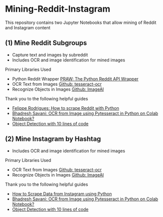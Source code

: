 # Mining-Reddit-Instagram

This repository contains two Jupyter Notebooks that allow mining of Reddit and Instagram content

## (1) Mine Reddit Subgroups
* Capture text and images by subreddit
* Includes OCR and image identification for mined images

Primary Libraries Used

*   Python Reddit Wrapper [PRAW: The Python Reddit API Wrapper](https://praw.readthedocs.io/en/latest/)
*   OCR Text from Images [Github: tesseract-ocr](https://github.com/tesseract-ocr/tesseract)
*   Recognize Objects in Images [Github: ImageAI](https://github.com/OlafenwaMoses/ImageAI)

Thank you to the following helpful guides

*   [Felippe Rodrigues: How to scrape Reddit with Python](https://www.storybench.org/how-to-scrape-reddit-with-python/)
*   [Bhadresh Savani: OCR from Image using Pytesseract in Python on Colab Notebook?](https://medium.com/@bhadreshpsavani/how-to-use-tesseract-library-for-ocr-in-google-colab-notebook-5da5470e4fe0)
*   [Object Detection with 10 lines of code](https://towardsdatascience.com/object-detection-with-10-lines-of-code-d6cb4d86f606)


## (2) Mine Instagram by Hashtag
* Includes OCR and image identification for mined images

Primary Libraries Used

*   OCR Text from Images [Github: tesseract-ocr](https://github.com/tesseract-ocr/tesseract)
*   Recognize Objects in Images [Github: ImageAI](https://github.com/OlafenwaMoses/ImageAI)

Thank you to the following helpful guides

*   [How to Scrape Data from Instagram using Python](https://www.promptcloud.com/blog/how-to-scrape-instagram-data-using-python/)
*   [Bhadresh Savani: OCR from Image using Pytesseract in Python on Colab Notebook?](https://medium.com/@bhadreshpsavani/how-to-use-tesseract-library-for-ocr-in-google-colab-notebook-5da5470e4fe0)
*   [Object Detection with 10 lines of code](https://towardsdatascience.com/object-detection-with-10-lines-of-code-d6cb4d86f606)
